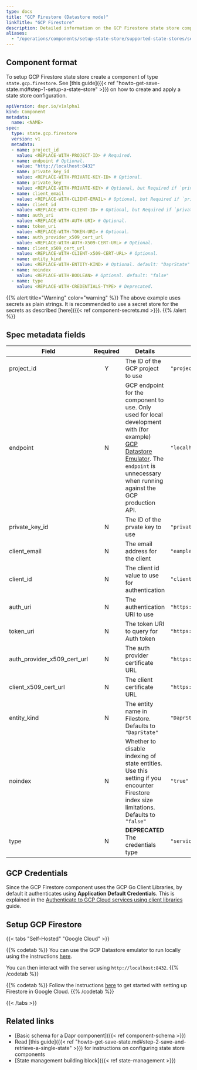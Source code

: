 ```yaml
---
type: docs
title: "GCP Firestore (Datastore mode)"
linkTitle: "GCP Firestore"
description: Detailed information on the GCP Firestore state store component
aliases:
  - "/operations/components/setup-state-store/supported-state-stores/setup-firestore/"
---
```


## Component format

To setup GCP Firestore state store create a component of type `state.gcp.firestore`. See [this guide]({{< ref "howto-get-save-state.md#step-1-setup-a-state-store" >}}) on how to create and apply a state store configuration.


```yaml
apiVersion: dapr.io/v1alpha1
kind: Component
metadata:
  name: <NAME>
spec:
  type: state.gcp.firestore
  version: v1
  metadata:
  - name: project_id
    value: <REPLACE-WITH-PROJECT-ID> # Required.
  - name: endpoint # Optional. 
    value: "http://localhost:8432"
  - name: private_key_id
    value: <REPLACE-WITH-PRIVATE-KEY-ID> # Optional.
  - name: private_key
    value: <REPLACE-WITH-PRIVATE-KEY> # Optional, but Required if `private_key_id` is specified.
  - name: client_email
    value: <REPLACE-WITH-CLIENT-EMAIL> # Optional, but Required if `private_key_id` is specified.
  - name: client_id
    value: <REPLACE-WITH-CLIENT-ID> # Optional, but Required if `private_key_id` is specified.
  - name: auth_uri
    value: <REPLACE-WITH-AUTH-URI> # Optional.
  - name: token_uri
    value: <REPLACE-WITH-TOKEN-URI> # Optional.
  - name: auth_provider_x509_cert_url
    value: <REPLACE-WITH-AUTH-X509-CERT-URL> # Optional.
  - name: client_x509_cert_url
    value: <REPLACE-WITH-CLIENT-x509-CERT-URL> # Optional.
  - name: entity_kind
    value: <REPLACE-WITH-ENTITY-KIND> # Optional. default: "DaprState"
  - name: noindex
    value: <REPLACE-WITH-BOOLEAN> # Optional. default: "false"
  - name: type 
    value: <REPLACE-WITH-CREDENTIALS-TYPE> # Deprecated.
```

{{% alert title="Warning" color="warning" %}}
The above example uses secrets as plain strings. It is recommended to use a secret store for the secrets as described [here]({{< ref component-secrets.md >}}).
{{% /alert %}}

## Spec metadata fields

| Field              | Required | Details | Example |
|--------------------|:--------:|---------|---------|
| project_id         | Y        | The ID of the GCP project to use | `"project-id"`
| endpoint       | N  | GCP endpoint for the component to use. Only used for local development with (for example) [GCP Datastore Emulator](https://cloud.google.com/datastore/docs/tools/datastore-emulator). The `endpoint` is unnecessary when running against the GCP production API. | `"localhost:8432"`
| private_key_id     | N        | The ID of the prvate key to use  | `"private-key-id"`
| client_email       | N        | The email address for the client | `"eample@example.com"`
| client_id          | N        | The client id value to use for authentication | `"client-id"`
| auth_uri           | N        | The authentication URI to use | `"https://accounts.google.com/o/oauth2/auth"`
| token_uri          | N        | The token URI to query for Auth token | `"https://oauth2.googleapis.com/token"`
| auth_provider_x509_cert_url | N | The auth provider certificate URL | `"https://www.googleapis.com/oauth2/v1/certs"`
| client_x509_cert_url | N      | The client certificate URL | `"https://www.googleapis.com/robot/v1/metadata/x509/x"`
| entity_kind          | N      | The entity name in Filestore. Defaults to `"DaprState"` | `"DaprState"`
| noindex              | N      | Whether to disable indexing of state entities. Use this setting if you encounter Firestore index size limitations. Defaults to `"false"` | `"true"`
| type                 | N       | **DEPRECATED** The credentials type | `"serviceaccount"`


## GCP Credentials
Since the GCP Firestore component uses the GCP Go Client Libraries, by default it authenticates using **Application Default Credentials**. This is explained in the [Authenticate to GCP Cloud services using client libraries](https://cloud.google.com/docs/authentication/client-libraries) guide.

## Setup GCP Firestore

{{< tabs "Self-Hosted" "Google Cloud" >}}

{{% codetab %}}
You can use the GCP Datastore emulator to run locally using the instructions [here](https://cloud.google.com/datastore/docs/tools/datastore-emulator).

You can then interact with the server using `http://localhost:8432`.
{{% /codetab %}}

{{% codetab %}}
Follow the instructions [here](https://cloud.google.com/datastore/docs/quickstart) to get started with setting up Firestore in Google Cloud.
{{% /codetab %}}

{{< /tabs >}}


## Related links
- [Basic schema for a Dapr component]({{< ref component-schema >}})
- Read [this guide]({{< ref "howto-get-save-state.md#step-2-save-and-retrieve-a-single-state" >}}) for instructions on configuring state store components
- [State management building block]({{< ref state-management >}})
